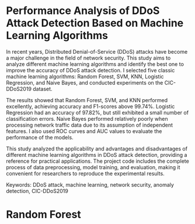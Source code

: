 # Performance Analysis of DDoS Attack Detection Based on Machine Learning Algorithms

In recent years, Distributed Denial-of-Service (DDoS) attacks have become a major challenge in the field of network security. This study aims to analyze different machine learning algorithms and identify the best one to improve the accuracy of DDoS attack detection. I selected five classic machine learning algorithms: Random Forest, SVM, KNN, Logistic Regression, and Naive Bayes, and conducted experiments on the CIC-DDoS2019 dataset.

The results showed that Random Forest, SVM, and KNN performed excellently, achieving accuracy and F1-scores above 99.74%. Logistic Regression had an accuracy of 97.82%, but still exhibited a small number of classification errors. Naive Bayes performed relatively poorly when processing network traffic data due to its assumption of independent features. I also used ROC curves and AUC values to evaluate the performance of the models.

This study analyzed the applicability and advantages and disadvantages of different machine learning algorithms in DDoS attack detection, providing a reference for practical applications. The project code includes the complete process of data preprocessing, model training, and evaluation, making it convenient for researchers to reproduce the experimental results.

Keywords: DDoS attack, machine learning, network security, anomaly detection, CIC-DDoS2019

# Random Forest



